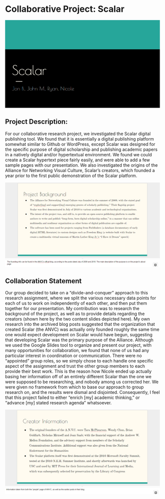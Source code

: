 # Collaborative Project: Scalar

![](images/scalartitle.png)

## Project Description:

For our collaborative research project, we investigated the Scalar digital publishing tool. We found that it is essentially a digital publishing platform somewhat similar to Github or WordPress, except Scalar was designed for the specific purpose of digital scholarship and publishing academic papers in a natively digital and/or hypertextual environment. We found we could create a Scalar hypertext piece fairly easily, and were able to add a few sample pages with our presentation. We also investigated the origins of the Alliance for Networking Visual Culture, Scalar’s creators, which founded a year prior to the first public demonstration of the Scalar platform.

![](images/scalar1.png)

## Collaboration Statement

Our group decided to take on a “divide-and-conquer” approach to this research assignment, where we split the various necessary data points for each of us to work on independently of each other, and then put them together for our presentation. My contribution was to research the background of the project, as well as to provide details regarding the creators (shown here by the two content slides depicted here). My own research into the archived blog posts suggested that the organization that created Scalar (the ANVC) was actually only founded roughly the same time one would expect development on Scalar would have begun, suggesting that developing Scalar was the primary purpose of the Alliance. Although we used the Google Slides tool to organize and present our project, with many opportunities for collaboration, we found that none of us had any particular interest in coordination or communication. There were no “appointed” group roles, so we simply chose to each handle one specific aspect of the assignment and trust the other group members to each provide their best work. This is the reason how Nicole ended up actually basing her information off of an entirely different Scalar than the one we were supposed to be researching, and nobody among us corrected her. We were given no framework from which to base our approach to group research on, and the results were dismal and disjointed. Consequently, I feel that this project failed to either “enrich [my] academic thinking,” or “advance [my] stated research agenda” whatsoever.

![](images/scalar2.png)
